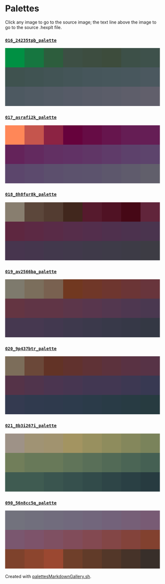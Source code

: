 # Palettes

Click any image to go to the source image; the text line above the image to go to the source .hexplt file.

### [`016_24235tpb_palette`](016_24235tpb_palette.hexplt)

[ ![016_24235tpb_palette.png](016_24235tpb_palette.png) ](016_24235tpb_palette.png)

### [`017_asrafi2k_palette`](017_asrafi2k_palette.hexplt)

[ ![017_asrafi2k_palette.png](017_asrafi2k_palette.png) ](017_asrafi2k_palette.png)

### [`018_8h8fur8k_palette`](018_8h8fur8k_palette.hexplt)

[ ![018_8h8fur8k_palette.png](018_8h8fur8k_palette.png) ](018_8h8fur8k_palette.png)

### [`019_av2566ba_palette`](019_av2566ba_palette.hexplt)

[ ![019_av2566ba_palette.png](019_av2566ba_palette.png) ](019_av2566ba_palette.png)

### [`020_9p437btr_palette`](020_9p437btr_palette.hexplt)

[ ![020_9p437btr_palette.png](020_9p437btr_palette.png) ](020_9p437btr_palette.png)

### [`021_8b3i267i_palette`](021_8b3i267i_palette.hexplt)

[ ![021_8b3i267i_palette.png](021_8b3i267i_palette.png) ](021_8b3i267i_palette.png)

### [`090_56n8cc5q_palette`](090_56n8cc5q_palette.hexplt)

[ ![090_56n8cc5q_palette.png](090_56n8cc5q_palette.png) ](090_56n8cc5q_palette.png)

Created with [palettesMarkdownGallery.sh](https://github.com/earthbound19/_ebDev/blob/master/scripts/imgAndVideo/palettesMarkdownGallery.sh).